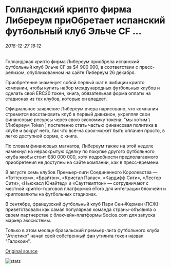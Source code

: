 # Голландский крипто фирма Либереум приОбретает испанский футбольный клуб Эльче CF ...

###### 2018-12-27 16:12

Голландская крипто фирма Либереум приобрела испанский футбольный клуб Эльче CF за $4 900 000, в соответствии с пресс-релизом, опубликованном на сайте Либереум 26 декабря.

Приобретение знаменует собой первый шаг в амбиции крипто компании, чтобы купить набор международных футбольных клубов и сделать свой ERC20 токен, книга, обязательная форма оплаты на стадионах из тех клубов, которые он владеет.

Официальное заявление Либереум вчера нарисовано, что компания стремится восстановить клуб в первый дивизион, укрепляя свои финансовые ресурсы через свою экономику токена: "мы хотим \ [Либереум Token \] постепенно стать частью финансовая политика в клубе и вокруг него, так что все-на срок-может быть оплачен просто, в легко доступной форме, с книга.

По словам финансовых магнатов, Либереум также на этой неделе намекнул на нераскрытую сделку по покупке другого футбольного клуба якобы стоит €80 000 000, хотя подробности предполагаемого приобретения не доступны на сайте компании, как в пресс-времени.

В августе семь клубов Премьер-лиги Соединенного Королевства — «Тоттенхэм», «Брайтон», «Кристал Палас», «Кардифф Сити», «Лестер Сити», «Ньюкасл Юнайтед» и «Саутгемптон» — сотрудничают с местной крипто-торговой платформой eToro для интеграции блокчейн и криптовалюты на футбольных стадионах.

В сентябре, французский футбольный клуб Пари Сен-Жермен (ПСЖ)-приветствовали как самая популярная команда страны-объявила о своем партнерстве с блокчейн-платформы Socios.com для запуска маркер экосистемы.

Только в этом месяце бразильский премьер-лига футбольного клуба "Атлетико" начал свой собственный фан утилита токен назвал "Галокоин".

[Original source](https://cointelegraph.com/news/dutch-crypto-firm-libereum-acquires-spanish-soccer-club-elche-cf)

![stats](https://c.statcounter.com/11760860/0/a89fa40b/1/ "stats")